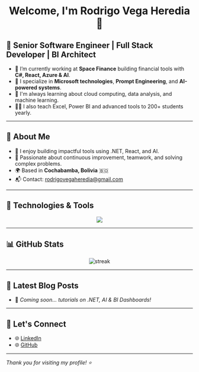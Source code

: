 <h1 align="center">Welcome, I'm Rodrigo Vega Heredia 👋</h1>

## 💼 Senior Software Engineer | Full Stack Developer | BI Architect

- 🔭 I’m currently working at **Space Finance** building financial tools with **C#, React, Azure & AI**.
- 🤖 I specialize in **Microsoft technologies**, **Prompt Engineering**, and **AI-powered systems**.
- 🌱 I'm always learning about cloud computing, data analysis, and machine learning.
- 👨‍🏫 I also teach Excel, Power BI and advanced tools to 200+ students yearly.

---

## 🧠 About Me

- 🎯 I enjoy building impactful tools using .NET, React, and AI.
- 🧪 Passionate about continuous improvement, teamwork, and solving complex problems.
- 🌍 Based in **Cochabamba, Bolivia** 🇧🇴
- 📬 Contact: [rodrigovegaheredia@gmail.com](mailto:rodrigovegaheredia@gmail.com)

---

## 🧰 Technologies & Tools

<p align="center">
  <img src="https://skillicons.dev/icons?i=dotnet,csharp,react,azure,js,ts,html,css,python,java,sqlserver,mysql,postgres,oracle,graphql,github,git,bootstrap,flutter,linux,vscode,visualstudio,powershell" />
</p>

---

## 📊 GitHub Stats

<p align="center">
  <img src="https://github-readme-streak-stats.herokuapp.com/?user=TU_USUARIO&" alt="streak"/>
</p>

---

## 📰 Latest Blog Posts

* 🚀 *Coming soon... tutorials on .NET, AI & BI Dashboards!*

---

## 📎 Let's Connect

- 🌐 [LinkedIn](https://www.linkedin.com/in/rodrigo-vega-heredia/)
- 🌐 [GitHub](https://github.com/TU_USUARIO)

---

*Thank you for visiting my profile! ⭐*
